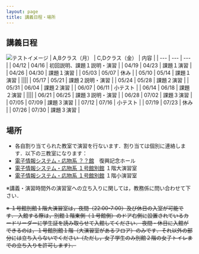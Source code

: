 ```yaml
---
layout: page
title: 講義日程・場所
---
```


## 講義日程

![テストイメージ](http://ecei-tohoku.github.io/ppa/図1.png)
| A,Bクラス（月） | C,Dクラス（金） | 内容 |
| --- | --- | --- |
| 04/12 | 04/16 | 初回説明、課題１説明・演習 |
| 04/19 | 04/23 | 課題１演習 |
| 04/26 | 04/30 | 課題１演習 |
| 05/03 | 05/07 | 休み |
| 05/10 | 05/14 | 課題１演習 |
||||
| 05/17 | 05/21 | 課題２説明・演習 |
| 05/24 | 05/28 | 課題２演習 |
| 05/31 | 06/04 | 課題２演習 |
| 06/07 | 06/11 | 小テスト |
| 06/14 | 06/18 | 課題２演習 |
||||
| 06/21 | 06/25 | 課題３説明・演習 |
| 06/28 | 07/02 | 課題３演習 |
| 07/05 | 07/09 | 課題３演習 |
| 07/12 | 07/16 | 小テスト |
| 07/19 | 07/23 | 休み |
| 07/26 | 07/30 | 課題３演習 |


## 場所

+ 各自割り当てられた教室で演習を行ないます．割り当ては個別に連絡します．以下の三教室になります：
+ [電子情報システム・応物系 ？？館]()　復興記念ホール
+ [電子情報システム・応物系 １号館別館](http://www.eng.tohoku.ac.jp/map/?menu=campus&area=d&build=11) １階大演習室
+ [電子情報システム・応物系 １号館別館](http://www.eng.tohoku.ac.jp/map/?menu=campus&area=d&build=11) １階小演習室

※講義・演習時間外の演習室への立ち入りに関しては，教務係に問い合わせて下さい．

~~※ １号館別館１階大演習室は，夜間（22:00-7:00）及び休日の入室が可能です．
入館する際は，別館１階東側（１号館側）のドア右側に設置されているカードリーダーに学生証を読み取らせて入館してください．
夜間・休日に入館ができるのは，１号館別館１階（大演習室があるフロア）のみです．それ以外の部分には立ち入らないでください（ただし，女子学生のみ別館２階の女子トイレまでの立ち入りを許可します）．~~
